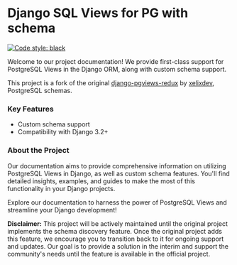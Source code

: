 # Django SQL Views for PG with schema

[![Code style: black](https://img.shields.io/badge/code%20style-black-000000.svg)](https://github.com/psf/black)

[pg-views]: http://www.postgresql.org/docs/9.1/static/sql-createview.html
[django-pgviews-redux]: https://github.com/xelixdev/django-pgviews-redux
[xelixdev]: https://github.com/xelixdev

Welcome to our project documentation! We provide first-class support for PostgreSQL Views in the Django ORM, along with custom schema support.

This project is a fork of the original [django-pgviews-redux][django-pgviews-redux] by [xelixdev][xelixdev], PostgreSQL schemas.

### Key Features

- Custom schema support
- Compatibility with Django 3.2+

### About the Project

Our documentation aims to provide comprehensive information on utilizing PostgreSQL Views in Django, as well as custom schema features. You'll find detailed insights, examples, and guides to make the most of this functionality in your Django projects.

Explore our documentation to harness the power of PostgreSQL Views and streamline your Django development!

**Disclaimer:** This project will be actively maintained until the original project implements the schema discovery feature. Once the original project adds this feature, we encourage you to transition back to it for ongoing support and updates. Our goal is to provide a solution in the interim and support the community's needs until the feature is available in the official project.
